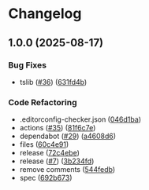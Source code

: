 # Changelog

## 1.0.0 (2025-08-17)

### Bug Fixes

* tslib ([#36](https://github.com/archoleat/npm-template/issues/36)) ([631fd4b](https://github.com/archoleat/npm-template/commit/631fd4bb7443cf103f20fa4ca00dc294dcac66ed))

### Code Refactoring

* .editorconfig-checker.json ([046d1ba](https://github.com/archoleat/npm-template/commit/046d1baa83b6c38c6b2f50074f78704a652f2ff2))
* actions ([#35](https://github.com/archoleat/npm-template/issues/35)) ([81f6c7e](https://github.com/archoleat/npm-template/commit/81f6c7e6b32683b966165226192e1a34e78443ad))
* dependabot ([#29](https://github.com/archoleat/npm-template/issues/29)) ([a4608d6](https://github.com/archoleat/npm-template/commit/a4608d64f0acb4d3fa35c7039428f21f2493635f))
* files ([60c4e91](https://github.com/archoleat/npm-template/commit/60c4e9195b76b05d5eb5560f33d8956ecbd50411))
* release ([72c4ebe](https://github.com/archoleat/npm-template/commit/72c4ebe8551b0d06412d5437d8574c93db5a967e))
* release ([#7](https://github.com/archoleat/npm-template/issues/7)) ([3b234fd](https://github.com/archoleat/npm-template/commit/3b234fdd8af410aeaf9fa28186dc9b9989c5f235))
* remove comments ([544fedb](https://github.com/archoleat/npm-template/commit/544fedb93e4c19951a8f757730785b542231722f))
* spec ([692b673](https://github.com/archoleat/npm-template/commit/692b673697ed71424e90a4bfd448940fc5ef9ebf))
